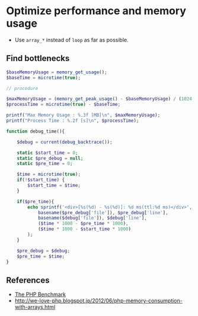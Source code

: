 # Optimize performance and memory usage

* Use `array_*` instead of `loop` as far as possible. 


## Find bottlenecks

```php
$baseMemoryUsage = memory_get_usage();
$baseTime = microtime(true);

// procedure

$maxMemoryUsage = (memory_get_peak_usage() - $baseMemoryUsage) / (1024 * 1024);
$processTime = microtime(true) - $baseTime;

printf("Max Memory Usage : %.3f [MB]\n", $maxMemoryUsage);
printf("Process Time : %.2f [s]\n", $processTime);
```

```php
function debug_time(){

    $debug = current(debug_backtrace());

    static $start_time = 0;
    static $pre_debug = null;
    static $pre_time = 0;

    $time = microtime(true);
    if(!$start_time) {
        $start_time = $time;
    }

    if($pre_time){
        echo sprintf('<div>[%s(%d) - %s(%d)]: %d ms(ttl:%d ms)</div>', 
            basename($pre_debug['file']), $pre_debug['line'],
            basename($debug['file']), $debug['line'],
            ($time * 1000 - $pre_time * 1000),
            ($time * 1000 - $start_time * 1000)
        );
    }

    $pre_debug = $debug;
    $pre_time = $time;
}
```

## References

* [The PHP Benchmark](http://www.phpbench.com/)
* http://we-love-php.blogspot.jp/2012/06/php-memory-consumption-with-arrays.html
